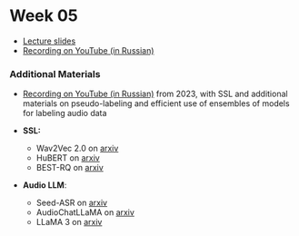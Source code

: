 # Week 05

- [Lecture slides](https://docs.google.com/presentation/d/15Cf3J6_REl-raJW9cuUrRxp8uCwxcOmkJ2jLE7pAebs/edit)
- [Recording on YouTube (in Russian)](https://youtu.be/7prnZ_kh2KI)

### Additional Materials

- [Recording on YouTube (in Russian)](https://youtu.be/0-Rv99qcbZo) from 2023, with SSL and additional materials on pseudo-labeling and efficient use of ensembles of models for labeling audio data

- **SSL:**

  - Wav2Vec 2.0 on [arxiv](https://arxiv.org/abs/2006.11477)
  - HuBERT on [arxiv](https://arxiv.org/abs/2106.07447)
  - BEST-RQ on [arxiv](https://arxiv.org/pdf/2202.01855)

- **Audio LLM**:
  - Seed-ASR on [arxiv](https://arxiv.org/pdf/2407.04675)
  - AudioChatLLaMA on [arxiv](https://arxiv.org/pdf/2311.06753v2)
  - LLaMA 3 on [arxiv](https://arxiv.org/pdf/2407.21783)
